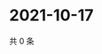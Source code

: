 # 2021-10-17

共 0 条

<!-- BEGIN WEIBO -->
<!-- 最后更新时间 Sun Oct 17 2021 19:11:24 GMT+0800 (China Standard Time) -->

<!-- END WEIBO -->
